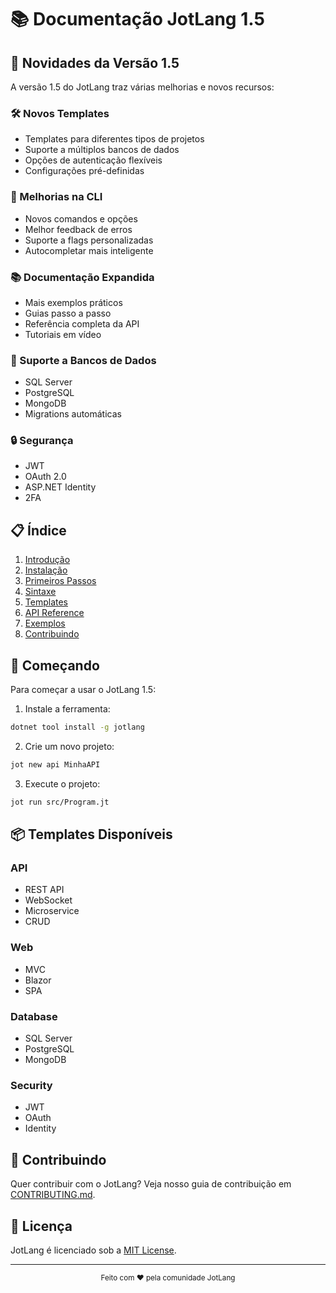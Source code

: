 # 📚 Documentação JotLang 1.5

## 🎉 Novidades da Versão 1.5

A versão 1.5 do JotLang traz várias melhorias e novos recursos:

### 🛠️ Novos Templates
- Templates para diferentes tipos de projetos
- Suporte a múltiplos bancos de dados
- Opções de autenticação flexíveis
- Configurações pré-definidas

### 🚀 Melhorias na CLI
- Novos comandos e opções
- Melhor feedback de erros
- Suporte a flags personalizadas
- Autocompletar mais inteligente

### 📚 Documentação Expandida
- Mais exemplos práticos
- Guias passo a passo
- Referência completa da API
- Tutoriais em vídeo

### 💾 Suporte a Bancos de Dados
- SQL Server
- PostgreSQL
- MongoDB
- Migrations automáticas

### 🔒 Segurança
- JWT
- OAuth 2.0
- ASP.NET Identity
- 2FA

## 📋 Índice

1. [Introdução](introduction.md)
2. [Instalação](installation.md)
3. [Primeiros Passos](getting-started.md)
4. [Sintaxe](syntax.md)
5. [Templates](templates.md)
6. [API Reference](api-reference.md)
7. [Exemplos](examples.md)
8. [Contribuindo](contributing.md)

## 🚀 Começando

Para começar a usar o JotLang 1.5:

1. Instale a ferramenta:
```bash
dotnet tool install -g jotlang
```

2. Crie um novo projeto:
```bash
jot new api MinhaAPI
```

3. Execute o projeto:
```bash
jot run src/Program.jt
```

## 📦 Templates Disponíveis

### API
- REST API
- WebSocket
- Microservice
- CRUD

### Web
- MVC
- Blazor
- SPA

### Database
- SQL Server
- PostgreSQL
- MongoDB

### Security
- JWT
- OAuth
- Identity

## 🤝 Contribuindo

Quer contribuir com o JotLang? Veja nosso guia de contribuição em [CONTRIBUTING.md](contributing.md).

## 📝 Licença

JotLang é licenciado sob a [MIT License](LICENSE).

---

<div align="center">
  <sub>Feito com ❤️ pela comunidade JotLang</sub>
</div> 